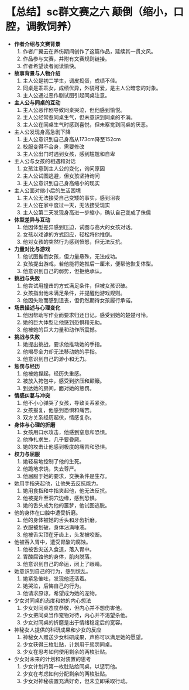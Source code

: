 # 【总结】sc群文赛之六 颠倒（缩小，口腔，调教饲养）

-   **作者介绍与文赛背景**
    1.  作者广翼云在养伤期间创作了这篇作品，延续其一贯文风。
    2.  作品参与文赛，并附有文赛规则链接。
    3.  作者希望读者阅读愉快。
-   **故事背景与人物介绍**
    1.  主人公是初二学生，调皮捣蛋，成绩不佳。
    2.  同桌是乖乖女，成绩优异，外貌可爱，是主人公暗恋的对象。
    3.  主人公通过恶作剧试图引起同桌注意。
-   **主人公与同桌的互动**
    1.  主人公恶作剧导致同桌哭泣，但他感到愉悦。
    2.  主人公经常惹同桌生气，但未意识到同桌的不满。
    3.  主人公在同桌生气时感到喜悦，但未察觉到同桌的厌恶。
-   主人公发现身高急剧下降
    1.  主人公意识到自己身高从173cm降至152cm
    2.  校服变得不合身，需要修改
    3.  主人公出门时遇到女孩，感到尴尬和自卑
-   主人公与女孩的相遇和对话
    1.  女孩注意到主人公的变化，询问原因
    2.  主人公试图逃避，但女孩坚持询问
    3.  主人公意识到自己身高缩小的现实
-   主人公面对缩小后的生活困境
    1.  主人公无法接受自己变矮的事实，感到沮丧
    2.  主人公在家中度过一天，无法接受现实
    3.  主人公第二天发现身高进一步缩小，确认自己变成了侏儒
-   **体型差异与互动**
    1.  他因体型差异感到压迫，试图与高大的女孩对话。
    2.  女孩以戏谑的方式回应，轻松将他推倒。
    3.  他对女孩的突然行为感到愤怒，但无法反抗。
-   **力量对比与游戏**
    1.  他试图推倒女孩，但力量悬殊，无法成功。
    2.  女孩提出游戏，若他能将她推后一厘米，便帮他恢复体型。
    3.  他意识到自己的弱势，但拒绝承认。
-   **挑战与失败**
    1.  他尝试用撞击的方式满足条件，但被女孩识破。
    2.  女孩指出他未满足条件，并提醒他游戏规则。
    3.  他因失败而感到沮丧，但仍然期待女孩履行承诺。
-   **场景描述与心理变化**
    1.  他因帮助写作业而要求归还日记，感受到她的楚楚可怜。
    2.  她的巨大体型让他感到恐惧和无助。
    3.  他被她的巨大力量和动作所震撼。
-   **挑战与失败**
    1.  她提出挑战，要求他推动她的手指。
    2.  他竭尽全力却无法移动她的手指。
    3.  他意识到自己的渺小和无力。
-   **惩罚与经历**
    1.  他被她捏起，经历失重感。
    2.  被放入挎包中，感受到挤压和颠簸。
    3.  到达她的房间，面对她的惩罚。
-   **情感纠葛与冲突**
    1.  他不小心弹哭了女孩，导致关系紧张。
    2.  女孩报复，他感到恐惧和痛苦。
    3.  双方关系经历起伏，情感复杂。
-   **身体与心理的折磨**
    1.  女孩用口水攻击，他感到窒息和恐惧。
    2.  他挣扎求生，几乎要昏厥。
    3.  她的攻击让他感到极度的痛苦和恐惧。
-   **权力与屈服**
    1.  她轻易地控制了他的生死。
    2.  他跪地求饶，失去尊严。
    3.  他屈服于她的要求，交换条件是生存。
-   她用手指夹起他，让他失去反抗能力。
    1.  她用食指和中指夹起他，他无法反抗。
    2.  他被提升至洞穴边缘，感到恐惧。
    3.  她的舌头成为他的噩梦，他试图逃脱。
-   他的身体在口腔中遭受折磨。
    1.  他的身体被她的舌头和牙齿折磨。
    2.  衣服被划破，身体沾满唾液。
    3.  他被舌尖顶在牙齿上，头发被咬断。
-   他被吞入胃中，遭受胃酸的腐蚀。
    1.  他被舌尖送入食道，落入胃中。
    2.  胃酸腐蚀他的身体，肌肉脱落。
    3.  他意识到自己的命运，闭上了眼睛。
-   她意识到自己的行为，感到慌乱。
    1.  她紧急催吐，发现他还活着。
    2.  她哭泣，后悔自己的行为。
    3.  他请求原谅，希望成为她的宠物。
-   少女对同桌的态度和她的内心想法
    1.  少女对同桌态度恭敬，但内心并不想伤害他。
    2.  少女把同桌当作宠物对待，内心并不渴望杀他。
    3.  少女对同桌的折磨是出于情绪稳定后的宽容。
-   神秘女人提供的科研成果和少女的反应
    1.  神秘女人赠送少女科研成果，声称可以满足她的愿望。
    2.  少女获得三枚肚贴，计划用于惩罚同桌。
    3.  少女在思考如何使用剩余的两枚肚贴。
-   少女对未来的计划和对装置的思考
    1.  少女计划将第一枚肚贴给同桌，以惩罚他。
    2.  少女在考虑如何分配剩余的两枚肚贴。
    3.  少女对神秘装置充满好奇，但未立即采取行动。